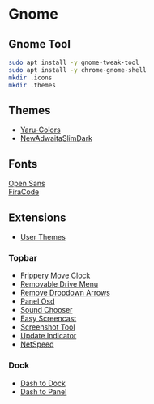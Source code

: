 # Gnome

## Gnome Tool
```BASH
sudo apt install -y gnome-tweak-tool
sudo apt install -y chrome-gnome-shell
mkdir .icons
mkdir .themes
```

## Themes
- [Yaru-Colors](https://www.gnome-look.org/p/1299514/)  
- [NewAdwaitaSlimDark](https://github.com/ch4rcoil/NewAdwaitaSlimDark)

## Fonts
[Open Sans](https://fonts.google.com/specimen/Open+Sans)  
[FiraCode](https://github.com/tonsky/FiraCode)  

## Extensions
- [User Themes](https://extensions.gnome.org/extension/19/user-themes/)  

### Topbar
- [Frippery Move Clock](https://extensions.gnome.org/extension/2/move-clock)
- [Removable Drive Menu](https://extensions.gnome.org/extension/7/removable-drive-menu/)
- [Remove Dropdown Arrows](https://extensions.gnome.org/extension/800/remove-dropdown-arrows/)
- [Panel Osd](https://extensions.gnome.org/extension/708/panel-osd/)
- [Sound Chooser](https://extensions.gnome.org/extension/906/sound-output-device-chooser/)
- [Easy Screencast](https://extensions.gnome.org/extension/690/easyscreencast/)
- [Screenshot Tool](https://extensions.gnome.org/extension/1112/screenshot-tool/)
- [Update Indicator](https://extensions.gnome.org/extension/1139/apt-update-indicator/)
- [NetSpeed](https://extensions.gnome.org/extension/104/netspeed/)

### Dock
- [Dash to Dock](https://extensions.gnome.org/extension/307/dash-to-dock/)  
- [Dash to Panel](https://extensions.gnome.org/extension/1160/dash-to-panel/)  
